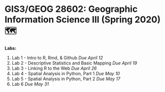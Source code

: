 # GIS3/GEOG 28602: Geographic Information Science III (Spring 2020) 🗺

**Labs:**
1. Lab 1 - Intro to R, Rmd, & Github *Due April 12*
2. Lab 2 - Descriptive Statistics and Basic Mapping *Due April 19*
3. Lab 3 - Linking R to the Web *Due April 26*
4. Lab 4 -  Spatial Analysis in Python, Part 1 *Due May 10*
5. Lab 5 - Spatial Analysis in Python, Part 2 *Due May 17*
6. Lab 6 *Due May 31*


